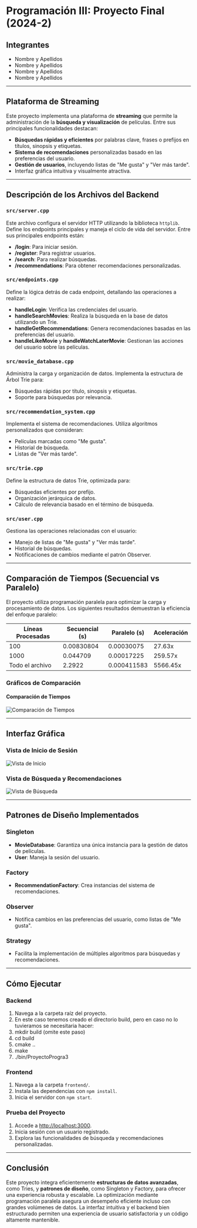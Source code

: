 # Programación III: Proyecto Final (2024-2)

## Integrantes
* Nombre y Apellidos
* Nombre y Apellidos
* Nombre y Apellidos
* Nombre y Apellidos

---

## Plataforma de Streaming
Este proyecto implementa una plataforma de **streaming** que permite la administración de la **búsqueda y visualización** de películas. Entre sus principales funcionalidades destacan:

- **Búsquedas rápidas y eficientes** por palabras clave, frases o prefijos en títulos, sinopsis y etiquetas.
- **Sistema de recomendaciones** personalizadas basado en las preferencias del usuario.
- **Gestión de usuarios**, incluyendo listas de "Me gusta" y "Ver más tarde".
- Interfaz gráfica intuitiva y visualmente atractiva.

---

## Descripción de los Archivos del Backend

### `src/server.cpp`
Este archivo configura el servidor HTTP utilizando la biblioteca `httplib`. Define los endpoints principales y maneja el ciclo de vida del servidor. Entre sus principales endpoints están:
- **/login**: Para iniciar sesión.
- **/register**: Para registrar usuarios.
- **/search**: Para realizar búsquedas.
- **/recommendations**: Para obtener recomendaciones personalizadas.

### `src/endpoints.cpp`
Define la lógica detrás de cada endpoint, detallando las operaciones a realizar:
- **handleLogin**: Verifica las credenciales del usuario.
- **handleSearchMovies**: Realiza la búsqueda en la base de datos utilizando un Trie.
- **handleGetRecommendations**: Genera recomendaciones basadas en las preferencias del usuario.
- **handleLikeMovie** y **handleWatchLaterMovie**: Gestionan las acciones del usuario sobre las películas.

### `src/movie_database.cpp`
Administra la carga y organización de datos. Implementa la estructura de Árbol Trie para:
- Búsquedas rápidas por título, sinopsis y etiquetas.
- Soporte para búsquedas por relevancia.

### `src/recommendation_system.cpp`
Implementa el sistema de recomendaciones. Utiliza algoritmos personalizados que consideran:
- Películas marcadas como "Me gusta".
- Historial de búsqueda.
- Listas de "Ver más tarde".

### `src/trie.cpp`
Define la estructura de datos Trie, optimizada para:
- Búsquedas eficientes por prefijo.
- Organización jerárquica de datos.
- Cálculo de relevancia basado en el término de búsqueda.

### `src/user.cpp`
Gestiona las operaciones relacionadas con el usuario:
- Manejo de listas de "Me gusta" y "Ver más tarde".
- Historial de búsquedas.
- Notificaciones de cambios mediante el patrón Observer.

---

## Comparación de Tiempos (Secuencial vs Paralelo)

El proyecto utiliza programación paralela para optimizar la carga y procesamiento de datos. Los siguientes resultados demuestran la eficiencia del enfoque paralelo:

| Líneas Procesadas | Secuencial (s) | Paralelo (s) | Aceleración |
|-------------------|----------------|--------------|-------------|
| 100               | 0.00830804     | 0.00030075   | 27.63x      |
| 1000              | 0.044709       | 0.00017225   | 259.57x     |
| Todo el archivo   | 2.2922         | 0.000411583  | 5566.45x    |

### Gráficos de Comparación
#### Comparación de Tiempos
![Comparación de Tiempos](./frontend/src/styles/Tiempos1.png)


---

## Interfaz Gráfica

### Vista de Inicio de Sesión
![Vista de Inicio](./frontend/src/styles/login.png)

### Vista de Búsqueda y Recomendaciones
![Vista de Búsqueda](./frontend/src/styles/Movie.png)

---

## Patrones de Diseño Implementados

### Singleton
- **MovieDatabase**: Garantiza una única instancia para la gestión de datos de películas.
- **User**: Maneja la sesión del usuario.

### Factory
- **RecommendationFactory**: Crea instancias del sistema de recomendaciones.

### Observer
- Notifica cambios en las preferencias del usuario, como listas de "Me gusta".

### Strategy
- Facilita la implementación de múltiples algoritmos para búsquedas y recomendaciones.

---

## Cómo Ejecutar

### Backend
1. Navega a la carpeta raíz del proyecto.
2. En este caso tenemos creado el directorio build, pero en caso no lo tuvieramos se necesitaria hacer:
3. mkdir build (omite este paso)
4. cd build
4. cmake ..
5. make
6. ./bin/ProyectoProgra3

### Frontend
1. Navega a la carpeta `frontend/`.
2. Instala las dependencias con `npm install`.
3. Inicia el servidor con `npm start`.

### Prueba del Proyecto
1. Accede a [http://localhost:3000](http://localhost:3000).
2. Inicia sesión con un usuario registrado.
3. Explora las funcionalidades de búsqueda y recomendaciones personalizadas.

---

## Conclusión
Este proyecto integra eficientemente **estructuras de datos avanzadas**, como Tries, y **patrones de diseño**, como Singleton y Factory, para ofrecer una experiencia robusta y escalable. La optimización mediante programación paralela asegura un desempeño eficiente incluso con grandes volúmenes de datos. La interfaz intuitiva y el backend bien estructurado permiten una experiencia de usuario satisfactoria y un código altamente mantenible.
